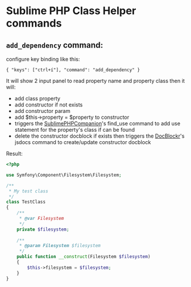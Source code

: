 Sublime PHP Class Helper commands
=========================

`add_dependency` command:
------------
configure key binding like this:
```
{ "keys": ["ctrl+í"], "command": "add_dependency" }
```
It will show 2 input panel to read property name and property class then it will:
- add class property
- add constructor if not exists
- add constructor param
- add $this->property = $property to constructor
- triggers the [SublimePHPCompanion](https://github.com/erichard/SublimePHPCompanion)'s find_use command to add use statement for the property's class if can be found
- delete the constructor docblock if exists then triggers the [DocBlockr](https://github.com/spadgos/sublime-jsdocs)'s jsdocs command to create/update constructor docblock

Result:
```php
<?php

use Symfony\Component\Filesystem\Filesystem;

/**
 * My test class
 */
class TestClass
{
    /**
     * @var Filesystem
     */
    private $filesystem;
    
    /**
     * @param Filesystem $filesystem
     */
    public function __construct(Filesystem $filesystem)
    {
        $this->filesystem = $filesystem;
    }
}
```

